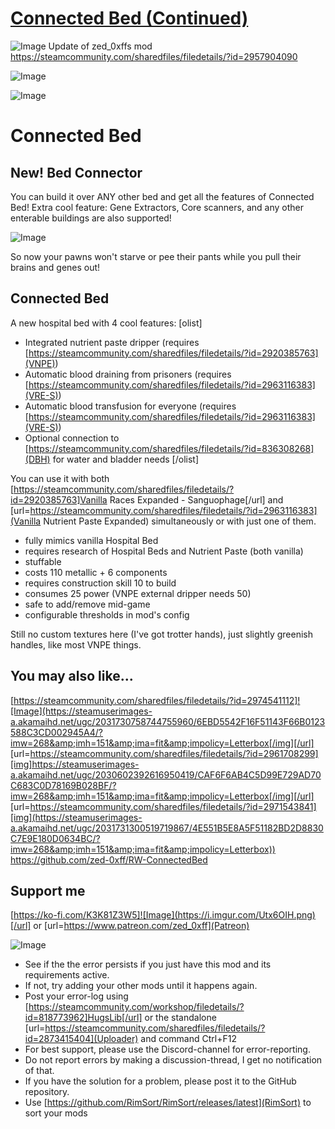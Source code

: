 # [Connected Bed (Continued)]()

![Image](https://i.imgur.com/buuPQel.png)
Update of zed_0xffs mod https://steamcommunity.com/sharedfiles/filedetails/?id=2957904090

![Image](https://i.imgur.com/pufA0kM.png)
	
![Image](https://i.imgur.com/Z4GOv8H.png)
# Connected Bed



## New! Bed Connector

You can build it over ANY other bed and get all the features of Connected Bed!
Extra cool feature: Gene Extractors, Core scanners, and any other enterable buildings are also supported!

![Image](https://steamuserimages-a.akamaihd.net/ugc/2021600103453283613/BB357F3C6CC223BF8936966702CD3C6B54C9CC93/)

So now your pawns won't starve or pee their pants while you pull their brains and genes out!

## Connected Bed

A new hospital bed with 4 cool features:
[olist]
- Integrated nutrient paste dripper (requires [https://steamcommunity.com/sharedfiles/filedetails/?id=2920385763](VNPE))
- Automatic blood draining from prisoners (requires [https://steamcommunity.com/sharedfiles/filedetails/?id=2963116383](VRE-S))
- Automatic blood transfusion for everyone (requires [https://steamcommunity.com/sharedfiles/filedetails/?id=2963116383](VRE-S))
- Optional connection to [https://steamcommunity.com/sharedfiles/filedetails/?id=836308268](DBH) for water and bladder needs
[/olist]

You can use it with both [https://steamcommunity.com/sharedfiles/filedetails/?id=2920385763]Vanilla Races Expanded - Sanguophage[/url] and [url=https://steamcommunity.com/sharedfiles/filedetails/?id=2963116383](Vanilla Nutrient Paste Expanded) simultaneously or with just one of them.


- fully mimics vanilla Hospital Bed
- requires research of Hospital Beds and Nutrient Paste (both vanilla)
- stuffable
- costs 110 metallic + 6 components
- requires construction skill 10 to build
- consumes 25 power (VNPE external dripper needs 50)
- safe to add/remove mid-game
- configurable thresholds in mod's config



Still no custom textures here (I've got trotter hands), just slightly greenish handles, like most VNPE things.

## You may also like...

[https://steamcommunity.com/sharedfiles/filedetails/?id=2974541112]![Image](https://steamuserimages-a.akamaihd.net/ugc/2031730758744755960/6EBD5542F16F51143F66B0123588C3CD002945A4/?imw=268&amp;imh=151&amp;ima=fit&amp;impolicy=Letterbox[/img][/url] [url=https://steamcommunity.com/sharedfiles/filedetails/?id=2961708299][img]https://steamuserimages-a.akamaihd.net/ugc/2030602392616950419/CAF6F6AB4C5D99E729AD70C683C0D78169B028BF/?imw=268&amp;imh=151&amp;ima=fit&amp;impolicy=Letterbox[/img][/url] [url=https://steamcommunity.com/sharedfiles/filedetails/?id=2971543841][img](https://steamuserimages-a.akamaihd.net/ugc/2031731300519719867/4E551B5E8A5F51182BD2D8830C7E9E180D0634BC/?imw=268&amp;imh=151&amp;ima=fit&amp;impolicy=Letterbox))
https://github.com/zed-0xff/RW-ConnectedBed

## Support me

[https://ko-fi.com/K3K81Z3W5]![Image](https://i.imgur.com/Utx6OIH.png)[/url] or [url=https://www.patreon.com/zed_0xff](Patreon)

![Image](https://i.imgur.com/PwoNOj4.png)


-  See if the the error persists if you just have this mod and its requirements active.
-  If not, try adding your other mods until it happens again.
-  Post your error-log using [https://steamcommunity.com/workshop/filedetails/?id=818773962]HugsLib[/url] or the standalone [url=https://steamcommunity.com/sharedfiles/filedetails/?id=2873415404](Uploader) and command Ctrl+F12
-  For best support, please use the Discord-channel for error-reporting.
-  Do not report errors by making a discussion-thread, I get no notification of that.
-  If you have the solution for a problem, please post it to the GitHub repository.
-  Use [https://github.com/RimSort/RimSort/releases/latest](RimSort) to sort your mods


